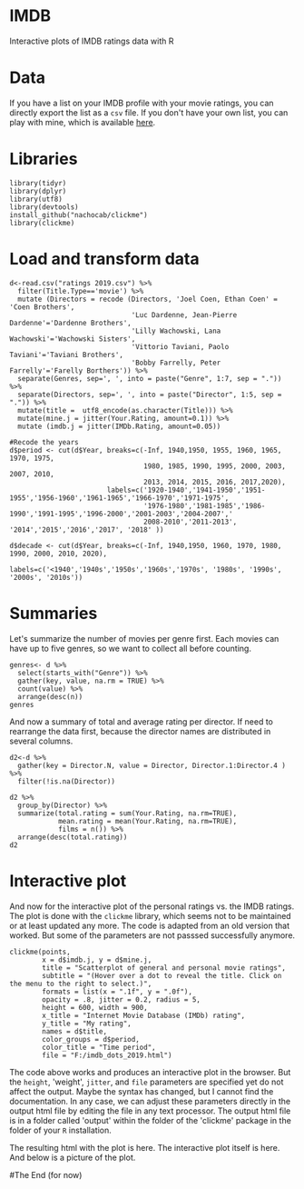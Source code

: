 # IMDB
Interactive plots of IMDB ratings data with R

# Data
If you have a list on your IMDB profile with your movie ratings, you can directly export the list as a `csv` file.
If you don't have your own list, you can play with mine, which is available
[here](https://raw.githubusercontent.com/demetriodor/IMDB/master/data/ratings.csv).

# Libraries
```
library(tidyr)
library(dplyr)
library(utf8)
library(devtools)
install_github("nachocab/clickme")
library(clickme)
```

# Load and transform data
```
d<-read.csv("ratings 2019.csv") %>% 
  filter(Title.Type=='movie') %>%
  mutate (Directors = recode (Directors, 'Joel Coen, Ethan Coen' = 'Coen Brothers', 
                              'Luc Dardenne, Jean-Pierre Dardenne'='Dardenne Brothers',
                              'Lilly Wachowski, Lana Wachowski'='Wachowski Sisters',
                              'Vittorio Taviani, Paolo Taviani'='Taviani Brothers',
                              'Bobby Farrelly, Peter Farrelly'='Farelly Borthers')) %>%
  separate(Genres, sep=', ', into = paste("Genre", 1:7, sep = ".")) %>%
  separate(Directors, sep=', ', into = paste("Director", 1:5, sep = ".")) %>%
  mutate(title =  utf8_encode(as.character(Title))) %>%
  mutate(mine.j = jitter(Your.Rating, amount=0.1)) %>%
  mutate (imdb.j = jitter(IMDb.Rating, amount=0.05))

#Recode the years
d$period <- cut(d$Year, breaks=c(-Inf, 1940,1950, 1955, 1960, 1965, 1970, 1975, 
                                 1980, 1985, 1990, 1995, 2000, 2003, 2007, 2010, 
                                 2013, 2014, 2015, 2016, 2017,2020), 
                        labels=c('1920-1940','1941-1950','1951-1955','1956-1960','1961-1965','1966-1970','1971-1975',
                                 '1976-1980','1981-1985','1986-1990','1991-1995','1996-2000','2001-2003','2004-2007','
                                 2008-2010','2011-2013', '2014','2015','2016','2017', '2018' ))

d$decade <- cut(d$Year, breaks=c(-Inf, 1940,1950, 1960, 1970, 1980, 1990, 2000, 2010, 2020), 
                        labels=c('<1940','1940s','1950s','1960s','1970s', '1980s', '1990s', '2000s', '2010s'))              
```

# Summaries 
Let's summarize the number of movies per genre first. Each movies can have up to five genres, so we want to collect all before counting.
```
genres<- d %>%
  select(starts_with("Genre")) %>%
  gather(key, value, na.rm = TRUE) %>%
  count(value) %>%
  arrange(desc(n))
genres
```
And now a summary of total and average rating per director. If need to rearrange the data first, because the director names are distributed in several columns.

```
d2<-d %>% 
  gather(key = Director.N, value = Director, Director.1:Director.4 ) %>%
  filter(!is.na(Director))

d2 %>%
  group_by(Director) %>%
  summarize(total.rating = sum(Your.Rating, na.rm=TRUE),
            mean.rating = mean(Your.Rating, na.rm=TRUE),
            films = n()) %>%
  arrange(desc(total.rating))
d2
```
# Interactive plot
And now for the interactive plot of the personal ratings vs. the IMDB ratings. 
The plot is done with the `clickme` library, which seems not to be maintained or at least updated any more. 
The code is adapted from an old version that worked. But some of the parameters are not passsed successfully anymore.
```
clickme(points,
        x = d$imdb.j, y = d$mine.j, 
        title = "Scatterplot of general and personal movie ratings", 
        subtitle = "(Hover over a dot to reveal the title. Click on the menu to the right to select.)",
        formats = list(x = ".1f", y = ".0f"),
        opacity = .8, jitter = 0.2, radius = 5,
        height = 600, width = 900,
        x_title = "Internet Movie Database (IMDb) rating", 
        y_title = "My rating",
        names = d$title,
        color_groups = d$period,
        color_title = "Time period",
        file = "F:/imdb_dots_2019.html")
```
The code above works and produces an interactive plot in the browser. 
But the `height`, 'weight', `jitter`, and `file` parameters are specified yet do not affect the output. 
Maybe the syntax has changed, but I cannot find the documentation. 
In any case, we can adjust these parameters directly in the output html file by editing the file in any text processor. 
The output html file is in a folder called 'output' within the folder of the 'clickme' package in the folder of your `R` installation.

The resulting html with the plot is here. The interactive plot itself is here. And below is a picture of the plot.

#The End (for now)




